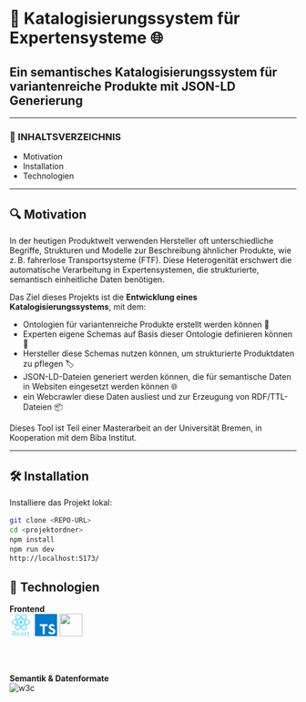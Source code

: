 # 🧠 Katalogisierungssystem für Expertensysteme 🌐

## Ein semantisches Katalogisierungssystem für variantenreiche Produkte mit JSON-LD Generierung

---

### 📄 INHALTSVERZEICHNIS

- Motivation
- Installation
- Technologien

---

## 🔍 Motivation

In der heutigen Produktwelt verwenden Hersteller oft unterschiedliche Begriffe, Strukturen und Modelle zur Beschreibung ähnlicher Produkte, wie z. B. fahrerlose Transportsysteme (FTF). Diese Heterogenität erschwert die automatische Verarbeitung in Expertensystemen, die strukturierte, semantisch einheitliche Daten benötigen.

Das Ziel dieses Projekts ist die **Entwicklung eines Katalogisierungssystems**, mit dem:

- Ontologien für variantenreiche Produkte erstellt werden können 🧩
- Experten eigene Schemas auf Basis dieser Ontologie definieren können 📐
- Hersteller diese Schemas nutzen können, um strukturierte Produktdaten zu pflegen 🏷️
- JSON-LD-Dateien generiert werden können, die für semantische Daten in Websiten eingesetzt werden können 🌐
- ein Webcrawler diese Daten ausliest und zur Erzeugung von RDF/TTL-Dateien 📦

Dieses Tool ist Teil einer Masterarbeit an der Universität Bremen, in Kooperation mit dem Biba Institut.

---

## 🛠️ Installation

Installiere das Projekt lokal:

```bash
git clone <REPO-URL>
cd <projektordner>
npm install
npm run dev
http://localhost:5173/

```

## 🧰 Technologien

<b>Frontend</b><br />
<a href="https://reactjs.org/" target="_blank"><img src="https://raw.githubusercontent.com/devicons/devicon/master/icons/react/react-original-wordmark.svg" width="40" height="40" /></a>
<a href="https://www.typescriptlang.org/" target="_blank"><img src="https://raw.githubusercontent.com/devicons/devicon/master/icons/typescript/typescript-original.svg" width="40" height="40" /></a>
<a href="https://vitejs.dev/" target="_blank"><img src="https://vitejs.dev/logo-with-shadow.png" width="40" height="40" /></a>

<br /><br />

<b>Semantik & Datenformate</b><br />
<img src="https://www.vectorlogo.zone/logos/w3c/w3c-ar21.svg" width="80" alt="w3c" />


<!-- 

<img src="https://upload.wikimedia.org/wikipedia/commons/9/96/JSON-LD_Logo.svg" alt="JSON-LD" width="60"/>
<img src="https://upload.wikimedia.org/wikipedia/commons/4/4c/RDF_logo.svg" alt="RDF" width="60"/>

 -->


